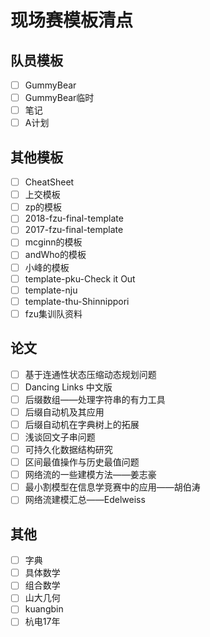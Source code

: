 #  现场赛模板清点

## 队员模板

- [ ] GummyBear
- [ ] GummyBear临时
- [ ] 笔记
- [ ] A计划

## 其他模板

- [ ] CheatSheet   
- [ ] 上交模板
- [ ] zp的模板
- [ ] 2018-fzu-final-template
- [ ] 2017-fzu-final-template
- [ ] mcginn的模板
- [ ] andWho的模板
- [ ] 小峰的模板
- [ ] template-pku-Check it Out
- [ ] template-nju
- [ ] template-thu-Shinnippori
- [ ] fzu集训队资料

## 论文

- [ ] 基于连通性状态压缩动态规划问题
- [ ] Dancing Links 中文版
- [ ] 后缀数组——处理字符串的有力工具
- [ ] 后缀自动机及其应用
- [ ] 后缀自动机在字典树上的拓展
- [ ] 浅谈回文子串问题
- [ ] 可持久化数据结构研究
- [ ] 区间最值操作与历史最值问题 
- [ ] 网络流的一些建模方法——姜志豪
- [ ] 最小割模型在信息学竞赛中的应用——胡伯涛
- [ ] 网络流建模汇总——Edelweiss

## 其他

- [ ] 字典
- [ ] 具体数学
- [ ] 组合数学
- [ ] 山大几何
- [ ] kuangbin
- [ ] 杭电17年